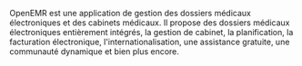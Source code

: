 OpenEMR est une application de gestion des dossiers médicaux électroniques et des cabinets médicaux. Il propose des dossiers médicaux électroniques entièrement intégrés, la gestion de cabinet, la planification, la facturation électronique, l'internationalisation, une assistance gratuite, une communauté dynamique et bien plus encore.

